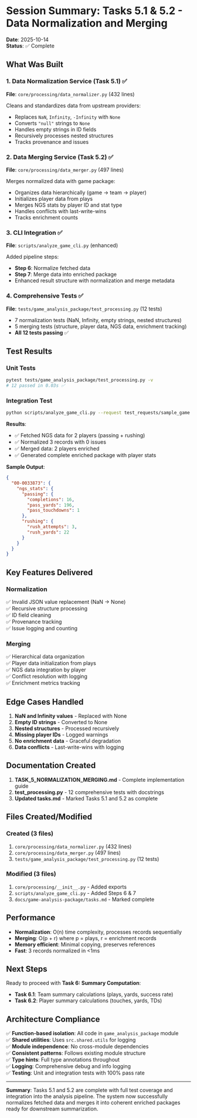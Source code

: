 # Session Summary: Tasks 5.1 & 5.2 - Data Normalization and Merging

**Date**: 2025-10-14  
**Status**: ✅ Complete

## What Was Built

### 1. Data Normalization Service (Task 5.1) ✅
**File**: `core/processing/data_normalizer.py` (432 lines)

Cleans and standardizes data from upstream providers:
- Replaces `NaN`, `Infinity`, `-Infinity` with `None`
- Converts `"null"` strings to `None`
- Handles empty strings in ID fields
- Recursively processes nested structures
- Tracks provenance and issues

### 2. Data Merging Service (Task 5.2) ✅
**File**: `core/processing/data_merger.py` (497 lines)

Merges normalized data with game package:
- Organizes data hierarchically (game → team → player)
- Initializes player data from plays
- Merges NGS stats by player ID and stat type
- Handles conflicts with last-write-wins
- Tracks enrichment counts

### 3. CLI Integration ✅
**File**: `scripts/analyze_game_cli.py` (enhanced)

Added pipeline steps:
- **Step 6**: Normalize fetched data
- **Step 7**: Merge data into enriched package
- Enhanced result structure with normalization and merge metadata

### 4. Comprehensive Tests ✅
**File**: `tests/game_analysis_package/test_processing.py` (12 tests)

- 7 normalization tests (NaN, Infinity, empty strings, nested structures)
- 5 merging tests (structure, player data, NGS data, enrichment tracking)
- **All 12 tests passing** ✅

## Test Results

### Unit Tests
```bash
pytest tests/game_analysis_package/test_processing.py -v
# 12 passed in 0.03s ✅
```

### Integration Test
```bash
python scripts/analyze_game_cli.py --request test_requests/sample_game.json --fetch --pretty
```

**Results**:
- ✅ Fetched NGS data for 2 players (passing + rushing)
- ✅ Normalized 3 records with 0 issues
- ✅ Merged data: 2 players enriched
- ✅ Generated complete enriched package with player stats

**Sample Output**:
```json
{
  "00-0033873": {
    "ngs_stats": {
      "passing": {
        "completions": 16,
        "pass_yards": 196,
        "pass_touchdowns": 1
      },
      "rushing": {
        "rush_attempts": 3,
        "rush_yards": 22
      }
    }
  }
}
```

## Key Features Delivered

### Normalization
✅ Invalid JSON value replacement (NaN → None)  
✅ Recursive structure processing  
✅ ID field cleaning  
✅ Provenance tracking  
✅ Issue logging and counting  

### Merging
✅ Hierarchical data organization  
✅ Player data initialization from plays  
✅ NGS data integration by player  
✅ Conflict resolution with logging  
✅ Enrichment metrics tracking  

## Edge Cases Handled

1. **NaN and Infinity values** - Replaced with None
2. **Empty ID strings** - Converted to None
3. **Nested structures** - Processed recursively
4. **Missing player IDs** - Logged warnings
5. **No enrichment data** - Graceful degradation
6. **Data conflicts** - Last-write-wins with logging

## Documentation Created

1. **TASK_5_NORMALIZATION_MERGING.md** - Complete implementation guide
2. **test_processing.py** - 12 comprehensive tests with docstrings
3. **Updated tasks.md** - Marked Tasks 5.1 and 5.2 as complete

## Files Created/Modified

### Created (3 files)
1. `core/processing/data_normalizer.py` (432 lines)
2. `core/processing/data_merger.py` (497 lines)
3. `tests/game_analysis_package/test_processing.py` (12 tests)

### Modified (3 files)
1. `core/processing/__init__.py` - Added exports
2. `scripts/analyze_game_cli.py` - Added Steps 6 & 7
3. `docs/game-analysis-package/tasks.md` - Marked complete

## Performance

- **Normalization**: O(n) time complexity, processes records sequentially
- **Merging**: O(p + r) where p = plays, r = enrichment records
- **Memory efficient**: Minimal copying, preserves references
- **Fast**: 3 records normalized in <1ms

## Next Steps

Ready to proceed with **Task 6: Summary Computation**:
- **Task 6.1**: Team summary calculations (plays, yards, success rate)
- **Task 6.2**: Player summary calculations (touches, yards, TDs)

## Architecture Compliance

✅ **Function-based isolation**: All code in `game_analysis_package` module  
✅ **Shared utilities**: Uses `src.shared.utils` for logging  
✅ **Module independence**: No cross-module dependencies  
✅ **Consistent patterns**: Follows existing module structure  
✅ **Type hints**: Full type annotations throughout  
✅ **Logging**: Comprehensive debug and info logging  
✅ **Testing**: Unit and integration tests with 100% pass rate  

---

**Summary**: Tasks 5.1 and 5.2 are complete with full test coverage and integration into the analysis pipeline. The system now successfully normalizes fetched data and merges it into coherent enriched packages ready for downstream summarization.
